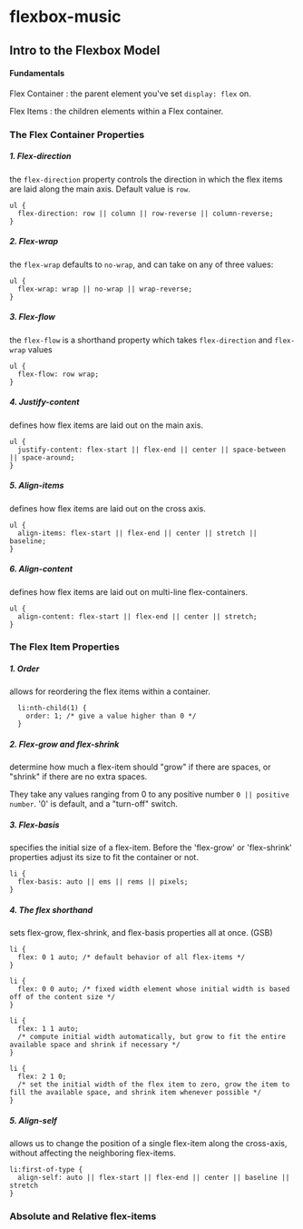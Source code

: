# flexbox-music


## Intro to the Flexbox Model
#### Fundamentals
Flex Container
: the parent element you've set ```display: flex``` on.

Flex Items
: the children elements within a Flex container.

### The Flex Container Properties

##### 1. Flex-direction
the ```flex-direction``` property controls the direction in which the flex items are laid along the main axis. Default value is ```row```.

```
ul {
  flex-direction: row || column || row-reverse || column-reverse;
}
```

##### 2. Flex-wrap
the ```flex-wrap``` defaults to ```no-wrap```, and can take on any of three values:

```
ul {
  flex-wrap: wrap || no-wrap || wrap-reverse;
}
```

##### 3. Flex-flow
the `flex-flow` is a shorthand property which takes `flex-direction` and `flex-wrap` values

```
ul {
  flex-flow: row wrap;
}
```

##### 4. Justify-content
defines how flex items are laid out on the main axis.
```
ul {
  justify-content: flex-start || flex-end || center || space-between || space-around;
}
```

##### 5. Align-items
defines how flex items are laid out on the cross axis.
```
ul {
  align-items: flex-start || flex-end || center || stretch || baseline;
}
```

##### 6. Align-content
defines how flex items are laid out on multi-line flex-containers.
```
ul {
  align-content: flex-start || flex-end || center || stretch;
}
```

### The Flex Item Properties
##### 1. Order
allows for reordering the flex items within a container.
```
  li:nth-child(1) {
    order: 1; /* give a value higher than 0 */
  }
```

##### 2. Flex-grow and flex-shrink
determine how much a flex-item should "grow" if there are spaces, or "shrink" if there are no extra spaces.

They take any values ranging from 0 to any positive number `0 || positive number`. '0' is default, and a "turn-off" switch.

##### 3. Flex-basis
specifies the initial size of a flex-item. Before the 'flex-grow' or 'flex-shrink' properties adjust its size to fit the container or not.

```
li {
  flex-basis: auto || ems || rems || pixels;
}
```

##### 4. The flex shorthand
sets flex-grow, flex-shrink, and flex-basis properties all at once. (GSB)

```
li {
  flex: 0 1 auto; /* default behavior of all flex-items */
}

li {
  flex: 0 0 auto; /* fixed width element whose initial width is based off of the content size */
}

li {
  flex: 1 1 auto;
  /* compute initial width automatically, but grow to fit the entire available space and shrink if necessary */
}

li {
  flex: 2 1 0;
  /* set the initial width of the flex item to zero, grow the item to fill the available space, and shrink item whenever possible */
}
```

##### 5. Align-self
allows us to change the position of a single flex-item along the cross-axis, without affecting the neighboring flex-items.

```
li:first-of-type {
  align-self: auto || flex-start || flex-end || center || baseline || stretch
}
```

### Absolute and Relative flex-items
